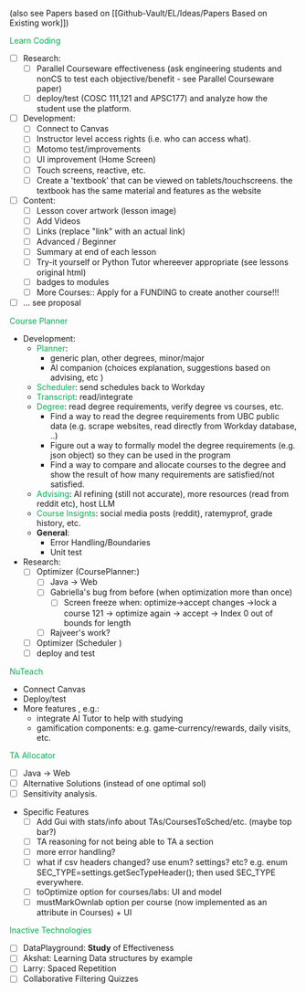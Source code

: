 (also see Papers based on [[Github-Vault/EL/Ideas/Papers Based on Existing work]])

<font color="#00b050">Learn Coding</font>
- [ ] Research: 
	- [ ] Parallel Courseware effectiveness (ask engineering students and nonCS to test each objective/benefit - see Parallel Courseware paper)
	- [ ] deploy/test (COSC 111,121 and APSC177) and analyze how the student use the platform.
- [ ] Development:
	- [ ] Connect to Canvas 
	- [ ] Instructor level access rights (i.e. who can access what).
	- [ ] Motomo test/improvements 
	- [ ] UI improvement (Home Screen)
	- [ ] Touch screens, reactive, etc.
	- [ ] Create a 'textbook' that can be viewed on  tablets/touchscreens. the textbook has the same material and features as the website
- [ ] Content: 
	- [ ] Lesson cover artwork (lesson image)
	- [ ] Add Videos 
	- [ ] Links (replace "link" with an actual link)
	- [ ] Advanced / Beginner
	- [ ] Summary at end of each lesson
	- [ ] Try-it yourself or Python Tutor whereever appropriate (see lessons original html)
	- [ ] badges to modules
	- [ ] More Courses:: Apply for a FUNDING to create another course!!!
- [ ] ... see proposal

<font color="#00b050">Course Planner</font>
* Development: 
	* <font color="#00b050">Planner</font>: 
		* generic plan, other degrees, minor/major
		* AI companion (choices explanation, suggestions based on advising, etc )
	* <font color="#00b050">Scheduler</font>: send schedules back to Workday  
	* <font color="#00b050">Transcript</font>: read/integrate
	* <font color="#00b050">Degree</font>: read degree  requirements, verify degree vs courses, etc.
		* Find a way to read the degree requirements from UBC public data (e.g. scrape websites, read directly from Workday database, ..)
		- Figure out a way to formally model the degree requirements (e.g. json object) so they can be used in the program
		- Find a way to compare and allocate courses to the degree and show the result of how many requirements are satisfied/not satisfied.
	* <font color="#00b050">Advising</font>: AI refining (still not accurate), more resources (read from reddit etc), host LLM
	* <font color="#00b050">Course Insignts</font>: social media posts (reddit), ratemyprof, grade history, etc.
	* **General**: 
		* Error Handling/Boundaries
		* Unit test
* Research: 
	- [ ] Optimizer (CoursePlanner:)
		- [ ] Java -> Web
		- [ ] Gabriella's bug from before (when optimization more than once)
			- [ ] Screen freeze when: optimize->accept changes ->lock a course 121 ->  optimize again -> accept -> Index 0 out of bounds for length 
		- [ ] Rajveer's work?
	- [ ] Optimizer (Scheduler )
	- [ ] deploy and test

<font color="#00b050">NuTeach</font> 
- Connect Canvas
- Deploy/test
- More features , e.g.:
	- integrate AI Tutor to help with studying
	- gamification components: e.g. game-currency/rewards, daily visits, etc.

<font color="#00b050">TA Allocator</font>
- [ ] Java -> Web
- [ ] Alternative Solutions (instead of one optimal sol)
- [ ] Sensitivity analysis.
* Specific Features
	- [ ] Add Gui with stats/info about TAs/CoursesToSched/etc. (maybe top bar?)
	- [ ] TA reasoning for not being able to TA a section
	- [ ] more error handling?
	- [ ] what if csv headers changed? use enum? settings? etc? e.g. enum SEC_TYPE=settings.getSecTypeHeader(); then used SEC_TYPE everywhere.
	- [ ] toOptimize option for courses/labs: UI and model
	- [ ] mustMarkOwnlab option per course (now implemented as an attribute in Courses) + UI

<font color="#00b050">Inactive Technologies</font>
- [ ]  DataPlayground: **Study** of Effectiveness
- [ ] Akshat: Learning Data structures by example
- [ ] Larry: Spaced Repetition 
- [ ] Collaborative Filtering Quizzes